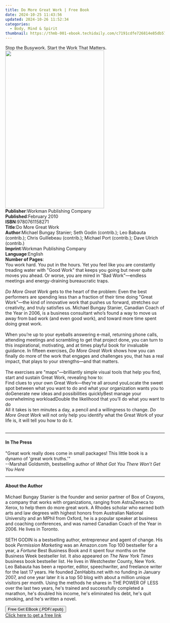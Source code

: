 ```yaml
---
title: Do More Great Work | Free Book
date: 2024-10-25 11:43:56
updated: 2024-10-26 11:52:34
categories:
  - Body, Mind & Spirit
thumbnail: https://thmb-001-ebook.techidaily.com/c7191cdfe726814e85db57ec2ad46aaef2d031c5af583cd63995471a11bb8cf1.jpg
---
```

<main id="book-container">
  <div class="flex flex-col">
    <div class="book-brief flex-1 py-6 px-4 sm:p-6 md:py-10 md:px-8">
      <!-- brief-->
      <div class="book-brief-main">
        Stop the Busywork. Start the Work That Matters.
      </div>
    </div>
    <div
      class="book-meta-info flex-1 grid gap-4 col-start-1 col-end-3 row-start-1 sm:mb-6 sm:grid-cols-4 lg:gap-6 lg:col-start-2 lg:row-end-6 lg:row-span-6 lg:mb-0"
    >
      <div
        class="book-meta-info-left place-content-center mt-4 p-4 text-sm leading-6 col-start-2 col-span-2 dark:text-slate-400"
      >
        <img
          class="w-full h-500 object-cover rounded-lg sm:h-255 sm:col-span-2 lg:col-span-full"
          src="https://img-001-ebook.techidaily.com/fa1a562a0146af457ae50acc4f632806860e47a4e3abf58abf6363ce022b7aa9.jpg"
          alt=""
          width="312"
          height="500"
        />
      </div>
      <div
        class="book-meta-info-right mt-2 col-start-1 row-start-2 col-span-3 self-center"
      >
        <!-- meta data  -->
        <div class="flex flex-col px-4 md:px-8">
          <div class="flex-1">
            <strong>Publisher</strong>:<span class="px-2"
              >Workman Publishing Company</span
            >
          </div>
          <div class="flex-1">
            <strong>Published</strong>:<span class="px-2">February 2010</span>
          </div>
          <div class="flex-1">
            <strong>ISBN</strong>:<span class="px-2">9780761158271</span>
          </div>
          <div class="flex-1">
            <strong>Title</strong>:<span class="px-2">Do More Great Work</span>
          </div>
          <div class="flex-1">
            <strong>Author</strong>:<span class="px-2"
              >Michael Bungay Stanier; Seth Godin (contrib.); Leo Babauta
              (contrib.); Chris Guillebeau (contrib.); Michael Port (contrib.);
              Dave Ulrich (contrib.)</span
            >
          </div>
          <div class="flex-1">
            <strong>Imprint</strong>:<span class="px-2"
              >Workman Publishing Company</span
            >
          </div>
          <div class="flex-1">
            <strong>Language</strong>:<span class="px-2">English</span>
          </div>
          <div class="flex-1">
            <strong>Number of Pages</strong>:<span class="px-2"></span>
          </div>
        </div>
      </div>
    </div>
    <div class="book-description flex-1 py-6 px-4 sm:p-6 md:py-10 md:px-8">
      <div class="book-description-main">
        <div accordion-content="" id="description">
          You work hard. You put in the hours. Yet you feel like you are
          constantly treading water with "Good Work" that keeps you going but
          never quite moves you ahead. Or worse, you are mired in "Bad
          Work"—endless meetings and energy-draining bureaucratic traps.<br /><br /><i
            >Do More Great Work</i
          >
          gets to the heart of the problem: Even the best performers are
          spending less than a fraction of their time doing "Great Work"—the
          kind of innovative work that pushes us forward, stretches our
          creativity, and truly satisfies us. Michael Bungay Stanier, Canadian
          Coach of the Year in 2006, is a business consultant who’s found a way
          to move us away from bad work (and even good work), and toward more
          time spent doing great work.<br /><br />When you’re up to your
          eyeballs answering e-mail, returning phone calls, attending meetings
          and scrambling to get that project done, you can turn to this
          inspirational, motivating, and at times playful book for invaluable
          guidance. In fifteen exercises, <i>Do More Great Work</i> shows how
          you can finally do more of the work that engages and challenges you,
          that has a real impact, that plays to your strengths—and that
          matters.<br /><br />The exercises are "maps"—brilliantly simple visual
          tools that help you find, start and sustain Great Work, revealing how
          to:<br />Find clues to your own Great Work—they’re all around
          youLocate the sweet spot between what you want to do and what your
          organization wants you to doGenerate new ideas and possibilities
          quicklyBest manage your overwhelming workloadDouble the likelihood
          that you’ll do what you want to do<br />All it takes is ten minutes a
          day, a pencil and a willingness to change.
          <i>Do More Great Work </i>will not only help you identify what the
          Great Work of your life is, it will tell you how to do it.<br /><br />
        </div>
        <div class="accordion-fader"></div>
      </div>
    </div>
    <div class="book-excerpts flex-1 py-6 px-4 sm:p-6 md:py-10 md:px-8">
      <!-- excerpts-->
      <div class="book-excerpts-main">
        <hr />
        <h4 class="placeholder placeholder-heading">
          <span>In The Press</span>
        </h4>
        <p>
          "Great work really does come in small packages! This little book is a
          dynamo of 'great work truths.'"<br />
          --Marshall Goldsmith, bestselling author of
          <i>What Got You There Won’t Get You Here</i>
        </p>
      </div>
    </div>
    <div class="book-about-author flex-1 py-6 px-4 sm:p-6 md:py-10 md:px-8">
      <!-- about author-->
      <div class="book-main-author-main">
        <hr />
        <h4 class="placeholder placeholder-heading">
          <span>About the Author</span>
        </h4>
        <p>
          Michael Bungay Stanier is the founder and senior partner of Box of
          Crayons, a company that works with organizations, ranging from
          AstraZeneca to Xerox, to help them do more great work. A Rhodes
          scholar who earned both arts and law degrees with highest honors from
          Australian National University and an MPhil from Oxford, he is a
          popular speaker at business and coaching conferences, and was named
          Canadian Coach of the Year in 2006. He lives in Toronto.<br /><br />SETH
          GODIN is a bestselling author, entrepreneur and agent of change. His
          book <i>Permission Marketing</i> was an Amazon.com Top 100 bestseller
          for a year, a <i>Fortune</i> Best Business Book and it spent four
          months on the Business Week bestseller list. It also appeared on
          <i>The New York Times</i> business book bestseller list. He lives in
          Westchester County, New York.<br />Leo Babauta has been a reporter,
          editor, speechwriter, and freelance writer for the last 17 years. He
          founded ZenHabits.net with no funding in January 2007, and one year
          later it is a top 50 blog with about a million unique visitors per
          month. Using the methods he shares in THE POWER OF LESS over the last
          two years, he's trained and successfully completed a marathon, he's
          doubled his income, he's eliminated his debt, he's quit smoking, and
          he's written a novel.
        </p>
      </div>
    </div>
    <div class="book-free-get flex-1 py-6 px-4 sm:p-6 md:py-10 md:px-8">
      <button
        id="btn-free-get"
        class="bg-blue-500 hover:bg-blue-700 text-white font-bold py-2 px-4 rounded"
      >
        Free Get EBook (.PDF/.epub)
      </button>
      <div id="countdown-display" class="px-2 text-lg mt-2"></div>
      <a
        id="free-link"
        class="hidden bg-blue-500 hover:bg-blue-700 text-white font-bold py-2 px-4 rounded"
        href="https://www.ebooks.com/en-us/book/210842871/do-more-great-work/michael-bungay-stanier/"
        target="_blank"
        >Click here to get a free link</a
      >
    </div>
    <script>
      let countdownTime = 0;
      let countdownInterval = null;
      document
        .getElementById('btn-free-get')
        .addEventListener('click', startCountdown);
      function startCountdown() {
        countdownTime = new Date().getTime() + 60000 * 3;
        countdownInterval = setInterval(updateCountdown, 1000);
        document.getElementById('btn-free-get').disabled = true;
        document
          .getElementById('btn-free-get')
          .classList.add('bg-gray-500', 'cursor-not-allowed');
      }
      function updateCountdown() {
        let currentTime = new Date().getTime();
        let timeLeft = countdownTime - currentTime;
        let secondsLeft = Math.floor(timeLeft / 1000);
        document.getElementById('countdown-display').innerHTML =
          `Remaining time: ${secondsLeft} seconds.`;
        if (secondsLeft <= 0) {
          clearInterval(countdownInterval);
          document.getElementById('btn-free-get').classList.add('hidden');
          document.getElementById('free-link').classList.remove('hidden');
          document.getElementById('countdown-display').innerHTML = '';
        }
      }
    </script>
  </div>
</main>
